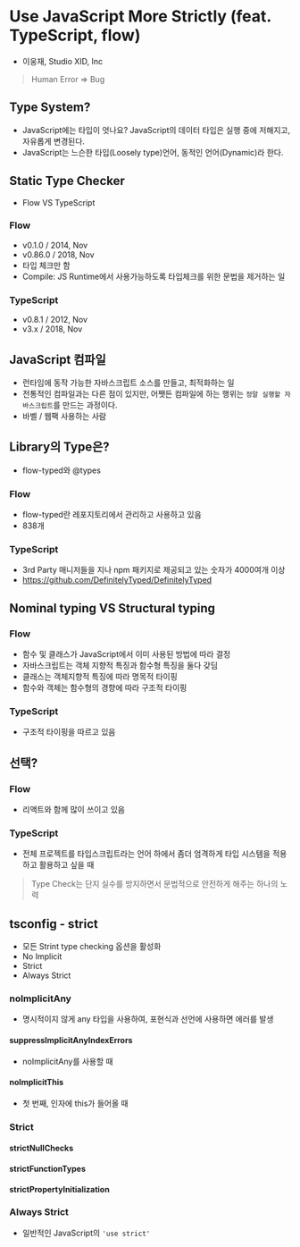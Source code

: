 # Use JavaScript More Strictly (feat. TypeScript, flow)
- 이웅재, Studio XID, Inc

> Human Error => Bug

## Type System?
- JavaScript에는 타입이 엇나요? JavaScript의 데이터 타입은 실행 중에 저해지고, 자유롭게 변경된다.
- JavaScript는 느슨한 타입(Loosely type)언어, 동적인 언어(Dynamic)라 한다.

## Static Type Checker
- Flow VS TypeScript

### Flow
- v0.1.0 / 2014, Nov
- v0.86.0 / 2018, Nov
- 타입 체크만 함
- Compile: JS Runtime에서 사용가능하도록 타입체크를 위한 문법을 제거하는 일

### TypeScript
- v0.8.1 / 2012, Nov
- v3.x / 2018, Nov

## JavaScript 컴파일
- 런타임에 동작 가능한 자바스크립트 소스를 만들고, 최적화하는 일
- 전통적인 컴파일과는 다른 점이 있지만, 어쨋든 컴파일에 하는 행위는 `정말 실행할 자바스크립트`를 만드는 과정이다.
- 바벨 / 웹팩 사용하는 사람

## Library의 Type은?
- flow-typed와 @types

### Flow
- flow-typed란 레포지토리에서 관리하고 사용하고 있음
- 838개

### TypeScript
- 3rd Party 매니저들을 지나 npm 패키지로 제공되고 있는 숫자가 4000여개 이상
- https://github.com/DefinitelyTyped/DefinitelyTyped

## Nominal typing VS Structural typing

### Flow
- 함수 및 클래스가 JavaScript에서 이미 사용된 방법에 따라 결정
- 자바스크립트는 객체 지향적 특징과 함수형 특징을 둘다 갖딤
- 클래스는 객체지향적 특징에 따라 명목적 타이핑
- 함수와 객체는 함수형의 경향에 따라 구조적 타이핑

### TypeScript
- 구조적 타이핑을 따르고 있음

## 선택?

### Flow
- 리액트와 함께 많이 쓰이고 있음

### TypeScript
- 전체 프로젝트를 타입스크립트라는 언어 하에서 좀더 엄격하게 타입 시스템을 적용하고 활용하고 싶을 때

> Type Check는 단지 실수를 방지하면서 문법적으로 안전하게 해주는 하나의 노력

## tsconfig - strict
- 모든 Strint type checking 옵션을 활성화
- No Implicit
- Strict
- Always Strict

### noImplicitAny
- 명시적이지 않게 any 타입을 사용하여, 포현식과 선언에 사용하면 에러를 발생

#### suppressImplicitAnyIndexErrors
- noImplicitAny를 사용할 때

#### noImplicitThis
- 첫 번째, 인자에 this가 들어올 때

### Strict

#### strictNullChecks

#### strictFunctionTypes

#### strictPropertyInitialization

### Always Strict
- 일반적인 JavaScript의 `'use strict'`
